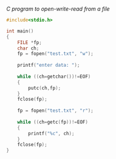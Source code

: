 _C program to open-write-read from a file_
```c
#include<stdio.h>

int main()
{
	FILE *fp;
	char ch;
	fp = fopen("test.txt", "w");
	
	printf("enter data: ");
	
	while ((ch=getchar())!=EOF)
	{
		putc(ch,fp);
	}
	fclose(fp);
	
	fp = fopen("test.txt", "r");
	
	while ((ch=getc(fp))!=EOF)
	{
		printf("%c", ch);
	}
	fclose(fp);
}
```

